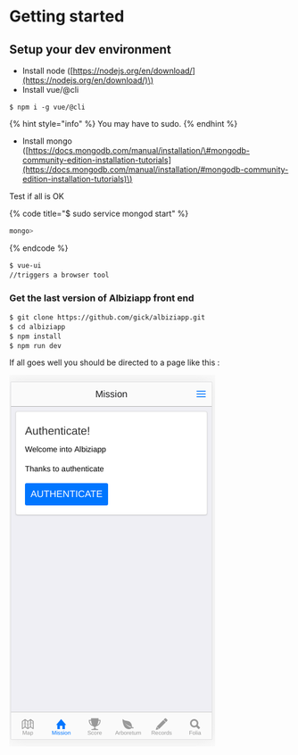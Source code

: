 # Getting started

## Setup your dev environment

* Install node \([https://nodejs.org/en/download/](https://nodejs.org/en/download/)\)
* Install vue/@cli

```
$ npm i -g vue/@cli
```

{% hint style="info" %}
 You may have to sudo.
{% endhint %}

* Install mongo \([https://docs.mongodb.com/manual/installation/\#mongodb-community-edition-installation-tutorials](https://docs.mongodb.com/manual/installation/#mongodb-community-edition-installation-tutorials)\)

Test if all is OK

{% code title="$ sudo service mongod start" %}
```bash
mongo>
```
{% endcode %}

```bash
$ vue-ui
//triggers a browser tool
```

### Get the last version of Albiziapp front end

```bash
$ git clone https://github.com/gick/albiziapp.git
$ cd albiziapp
$ npm install
$ npm run dev
```

If all goes well you should be directed to a page like this :

![](../.gitbook/assets/image%20%286%29.png)



